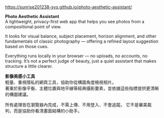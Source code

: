 https://sunrise201238-sys.github.io/photo-aesthetic-assistant/

**Photo Aesthetic Assistant**\
A lightweight, privacy-first web app that helps you see photos from a compositional point of view.

It looks for visual balance, subject placement, horizon alignment, and other fundamentals of classic photography — offering a refined layout suggestion based on those cues.

Everything runs locally in your browser — no uploads, no accounts, no tracking.
It’s not a perfect judge of beauty, just a quiet assistant that makes structure a little clearer.

**影像美感小工具**\
輕量、重視隱私的網頁工具，協助你從構圖角度檢視相片。\
著重於影像平衡、主體位置與地平線等經典攝影要素，並依據這些指標提供更清晰的構圖建議。

所有處理皆在瀏覽器內完成，不需上傳、不用登入、不會追蹤。
它不是審美裁判，而是協助你看清畫面結構的小助手。
